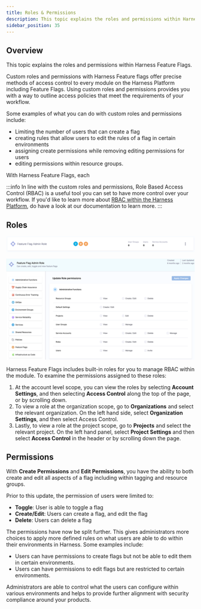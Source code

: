 ```yaml
---
title: Roles & Permissions
description: This topic explains the roles and permissions within Harness Feature Flags. 
sidebar_position: 35
---
```


## Overview

This topic explains the roles and permissions within Harness Feature Flags. 

Custom roles and permissions with Harness Feature flags offer precise methods of access control to every module on the Harness Platform including Feature Flags. Using custom roles and permissions provides you with a way to outline access policies that meet the requirements of your workflow. 

Some examples of what you can do with custom roles and permissions include: 

 - Limiting the number of users that can create a flag
 - creating rules that allow users to edit the rules of a flag in certain environments
 - assigning create permissions while removing editing permissions for users
 - editing permissions within resource groups.

With Harness Feature Flags, each

:::info
In line with the custom roles and permissions, Role Based Access Control (RBAC) is a useful tool you can set to have more control over your workflow. If you'd like to learn more about [RBAC within the Harness Platform](../../platform/role-based-access-control/rbac-in-harness.md), do have a look at our documentation to learn more.
:::

## Roles

 ![The Feature Flag Admin Role in Harness](./static/ff-feature-flag-admin-role.png)

  ![The Feature Flag Admin Role Control Panel in Harness](./static/ff-admin-role-access-control.png)

Harness Feature Flags includes built-in roles for you to manage RBAC within the module. To examine the permissions assigned to these roles:

 1. At the account level scope, you can view the roles by selecting **Account Settings**, and then selecting **Access Control** along the top of the page, or by scrolling down.
 2. To view a role at the organization scope, go to **Organizations** and select the relevant organization. On the left hand side, select **Organization Settings**, and then select Access Control.
 3. Lastly, to view a role at the project scope, go to **Projects** and select the relevant project.  On the left hand panel, select **Project Settings** and then select **Access Control** in the header or by scrolling down the page.

## Permissions 

With **Create Permissions** and **Edit Permissions**, you have the ability to both create and edit all aspects of a flag including within tagging and resource groups. 

Prior to this update, the permission of users were limited to: 

 - **Toggle**: User is able to toggle a flag
 - **Create/Edit**: Users can create a flag, and edit the flag
 - **Delete**: Users can delete a flag

The permissions have now be split further. This gives administrators more choices to apply more defined rules on what users are able to do within their environments in Harness. Some examples include:

 - Users can have permissions to create flags but not be able to edit them in certain environments. 
 - Users can have permissions to edit flags but are restricted to certain environments. 

Administrators are able to control what the users can configure within various environments and helps to provide further alignment with security compliance around your products. 

<!--This is a comment. Will link pages on hot to edit config, edit permissions and create permission in a separate PR here. -->
